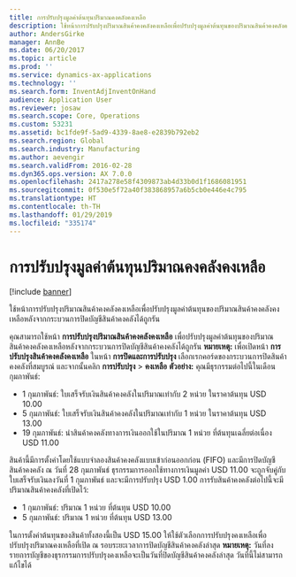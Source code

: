 ```yaml
---
title: การปรับปรุงมูลค่าต้นทุนปริมาณคงคลังคงเหลือ
description: ใช้หน้าการปรับปรุงปริมาณสินค้าคงคลังคงเหลือเพื่อปรับปรุงมูลค่าต้นทุนของปริมาณสินค้าคงคลังคงเหลือหลังจากกระบวนการปิดบัญชีสินค้าคงคลังได้ถูกรัน
author: AndersGirke
manager: AnnBe
ms.date: 06/20/2017
ms.topic: article
ms.prod: ''
ms.service: dynamics-ax-applications
ms.technology: ''
ms.search.form: InventAdjInventOnHand
audience: Application User
ms.reviewer: josaw
ms.search.scope: Core, Operations
ms.custom: 53231
ms.assetid: bc1fde9f-5ad9-4339-8ae8-e2839b792eb2
ms.search.region: Global
ms.search.industry: Manufacturing
ms.author: aevengir
ms.search.validFrom: 2016-02-28
ms.dyn365.ops.version: AX 7.0.0
ms.openlocfilehash: 2417a278e58f4309873ab4d33b0d1f1686081951
ms.sourcegitcommit: 0f530e5f72a40f383868957a6b5cb0e446e4c795
ms.translationtype: HT
ms.contentlocale: th-TH
ms.lasthandoff: 01/29/2019
ms.locfileid: "335174"
---
```

# <a name="adjust-on-hand-inventory-cost-values"></a>การปรับปรุงมูลค่าต้นทุนปริมาณคงคลังคงเหลือ

[!include [banner](../includes/banner.md)]

ใช้หน้าการปรับปรุงปริมาณสินค้าคงคลังคงเหลือเพื่อปรับปรุงมูลค่าต้นทุนของปริมาณสินค้าคงคลังคงเหลือหลังจากกระบวนการปิดบัญชีสินค้าคงคลังได้ถูกรัน

คุณสามารถใช้หน้า **การปรับปรุงปริมาณสินค้าคงคลังคงเหลือ** เพื่อปรับปรุงมูลค่าต้นทุนของปริมาณสินค้าคงคลังคงเหลือหลังจากกระบวนการปิดบัญชีสินค้าคงคลังได้ถูกรัน **หมายเหตุ:** เพื่อเปิดหน้า **การปรับปรุงสินค้าคงคลังคงเหลือ** ในหน้า **การปิดและการปรับปรุง** เลือกเรกคอร์ดของกระบวนการปิดสินค้าคงคลังที่สมบูรณ์ และจากนั้นคลิก **การปรับปรุง** &gt; **คงเหลือ** **ตัวอย่าง:** คุณมีธุรกรรมต่อไปนี้ในเดือนกุมภาพันธ์:

-   1 กุมภาพันธ์: ใบเสร็จรับเงินสินค้าคงคลังในปริมาณเท่ากับ 2 หน่วย ในราคาต้นทุน USD 10.00
-   5 กุมภาพันธ์: ใบเสร็จรับเงินสินค้าคงคลังในปริมาณเท่ากับ 1 หน่วย ในราคาต้นทุน USD 13.00
-   19 กุมภาพันธ์: นำสินค้าคงคลังทางการเงินออกใช้ในปริมาณ 1 หน่วย ที่ต้นทุนเฉลี่ยต่อเนื่อง USD 11.00

สินค้านี้มีการตั้งค่าโดยใช้แบบจำลองสินค้าคงคลังแบบเข้าก่อนออกก่อน (FIFO) และมีการปิดบัญชีสินค้าคงคลัง ณ วันที่ 28 กุมภาพันธ์ ธุรกรรมการออกใช้ทางการเงินมูลค่า USD 11.00 จะถูกจับคู่กับใบเสร็จรับเงินลงวันที่ 1 กุมภาพันธ์ และจะมีการปรับปรุง USD 1.00 การรับสินค้าคงคลังต่อไปนี้จะมีปริมาณสินค้าคงคลังที่เปิดไว้:

-   1 กุมภาพันธ์: ปริมาณ 1 หน่วย ที่ต้นทุน USD 10.00
-   5 กุมภาพันธ์: ปริมาณ 1 หน่วย ที่ต้นทุน USD 13.00

ในการตั้งค่าต้นทุนของสินค้าทั้งสองนี้เป็น USD 15.00 ให้ใช้ตัวเลือกการปรับปรุงคงเหลือเพื่อปรับปรุงปริมาณคงเหลือที่เปิด ณ รอบระยะเวลาการปิดบัญชีสินค้าคงคลังล่าสุด **หมายเหตุ:** วันที่ลงรายการบัญชีของธุรกรรมการปรับปรุงคงเหลือจะเป็นวันที่ปิดบัญชีสินค้าคงคลังล่าสุด วันที่นี้ไม่สามารถแก้ไขได้
